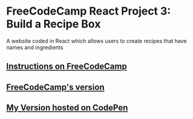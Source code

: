 # FreeCodeCamp React Project 3: Build a Recipe Box

A website coded in React which allows users to create recipes that have names and ingredients

## [Instructions on FreeCodeCamp](https://www.freecodecamp.org/challenges/build-a-recipe-box)

## [FreeCodeCamp's version](https://codepen.io/freeCodeCamp/full/xVXWag)

## [My Version hosted on CodePen](https://codepen.io/leonard92/pen/LQgoXO)
